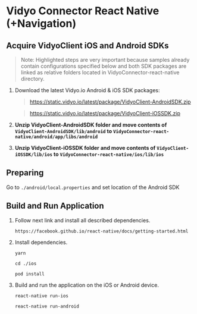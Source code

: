 # Vidyo Connector React Native (+Navigation)


## Acquire VidyoClient iOS and Android SDKs
> Note: Highlighted steps are very important because samples already contain configurations specified below and both SDK packages are linked as relative folders located in VidyoConnector-react-native directory.

1. Download the latest Vidyo.io Android & iOS SDK packages:

    > https://static.vidyo.io/latest/package/VidyoClient-AndroidSDK.zip
    
    > https://static.vidyo.io/latest/package/VidyoClient-iOSSDK.zip
    
2. **Unzip VidyoClient-AndroidSDK folder and move contents of `VidyoClient-AndroidSDK/lib/android` 
   to `VidyoConnector-react-native/android/app/libs/android`**
   
3. **Unzip VidyoClient-iOSSDK folder and move contents of `VidyoClient-iOSSDK/lib/ios` 
   to `VidyoConnector-react-native/ios/lib/ios`**

## Preparing

Go to `./android/local.properties` and set location of the Android SDK

## Build and Run Application

1. Follow next link and install all described dependencies.

    `https://facebook.github.io/react-native/docs/getting-started.html`

2. Install dependencies.

    `yarn`
    
    `cd ./ios`
    
    `pod install`

3. Build and run the application on the iOS or Android device.

    `react-native run-ios`
    
    `react-native run-android`
